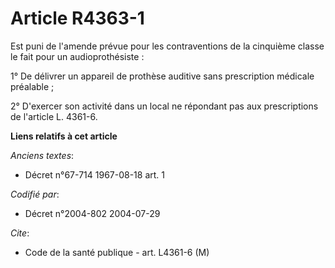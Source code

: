 # Article R4363-1

Est puni de l'amende prévue pour les contraventions de la cinquième classe le fait pour un audioprothésiste :

1° De délivrer un appareil de prothèse auditive sans prescription médicale préalable ;

2° D'exercer son activité dans un local ne répondant pas aux prescriptions de l'article L. 4361-6.

**Liens relatifs à cet article**

_Anciens textes_:

  - Décret n°67-714 1967-08-18 art. 1

_Codifié par_:

  - Décret n°2004-802 2004-07-29

_Cite_:

  - Code de la santé publique - art. L4361-6 (M)
